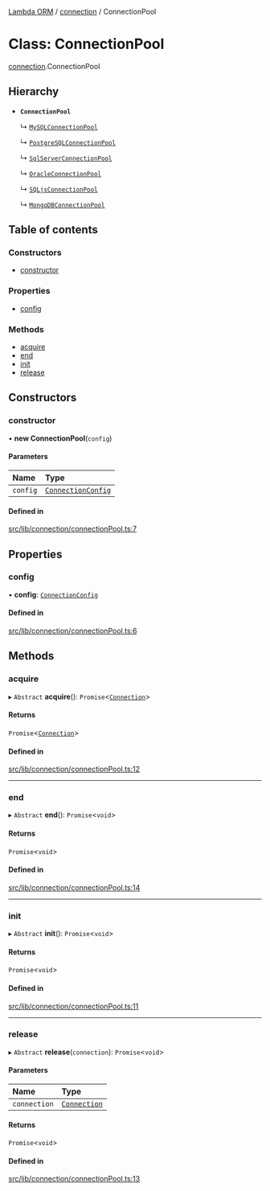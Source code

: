 [Lambda ORM](../README.md) / [connection](../modules/connection.md) / ConnectionPool

# Class: ConnectionPool

[connection](../modules/connection.md).ConnectionPool

## Hierarchy

- **`ConnectionPool`**

  ↳ [`MySQLConnectionPool`](connection.MySQLConnectionPool.md)

  ↳ [`PostgreSQLConnectionPool`](connection.PostgreSQLConnectionPool.md)

  ↳ [`SqlServerConnectionPool`](connection.SqlServerConnectionPool.md)

  ↳ [`OracleConnectionPool`](connection.OracleConnectionPool.md)

  ↳ [`SQLjsConnectionPool`](connection.SQLjsConnectionPool.md)

  ↳ [`MongoDBConnectionPool`](connection.MongoDBConnectionPool.md)

## Table of contents

### Constructors

- [constructor](connection.ConnectionPool.md#constructor)

### Properties

- [config](connection.ConnectionPool.md#config)

### Methods

- [acquire](connection.ConnectionPool.md#acquire)
- [end](connection.ConnectionPool.md#end)
- [init](connection.ConnectionPool.md#init)
- [release](connection.ConnectionPool.md#release)

## Constructors

### constructor

• **new ConnectionPool**(`config`)

#### Parameters

| Name | Type |
| :------ | :------ |
| `config` | [`ConnectionConfig`](../interfaces/connection.ConnectionConfig.md) |

#### Defined in

[src/lib/connection/connectionPool.ts:7](https://github.com/FlavioLionelRita/lambdaorm/blob/15e828d/src/lib/connection/connectionPool.ts#L7)

## Properties

### config

• **config**: [`ConnectionConfig`](../interfaces/connection.ConnectionConfig.md)

#### Defined in

[src/lib/connection/connectionPool.ts:6](https://github.com/FlavioLionelRita/lambdaorm/blob/15e828d/src/lib/connection/connectionPool.ts#L6)

## Methods

### acquire

▸ `Abstract` **acquire**(): `Promise`<[`Connection`](connection.Connection.md)\>

#### Returns

`Promise`<[`Connection`](connection.Connection.md)\>

#### Defined in

[src/lib/connection/connectionPool.ts:12](https://github.com/FlavioLionelRita/lambdaorm/blob/15e828d/src/lib/connection/connectionPool.ts#L12)

___

### end

▸ `Abstract` **end**(): `Promise`<`void`\>

#### Returns

`Promise`<`void`\>

#### Defined in

[src/lib/connection/connectionPool.ts:14](https://github.com/FlavioLionelRita/lambdaorm/blob/15e828d/src/lib/connection/connectionPool.ts#L14)

___

### init

▸ `Abstract` **init**(): `Promise`<`void`\>

#### Returns

`Promise`<`void`\>

#### Defined in

[src/lib/connection/connectionPool.ts:11](https://github.com/FlavioLionelRita/lambdaorm/blob/15e828d/src/lib/connection/connectionPool.ts#L11)

___

### release

▸ `Abstract` **release**(`connection`): `Promise`<`void`\>

#### Parameters

| Name | Type |
| :------ | :------ |
| `connection` | [`Connection`](connection.Connection.md) |

#### Returns

`Promise`<`void`\>

#### Defined in

[src/lib/connection/connectionPool.ts:13](https://github.com/FlavioLionelRita/lambdaorm/blob/15e828d/src/lib/connection/connectionPool.ts#L13)
